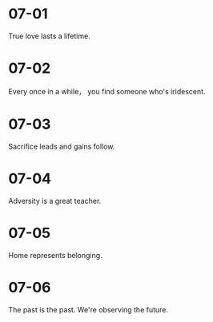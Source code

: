 # 07-01

True love lasts a lifetime.

# 07-02

Every once in a while， you find someone who's iridescent.

# 07-03

Sacrifice leads and gains follow.

# 07-04

Adversity is a great teacher.

# 07-05

Home represents belonging.

# 07-06

The past is the past. We're observing the future.